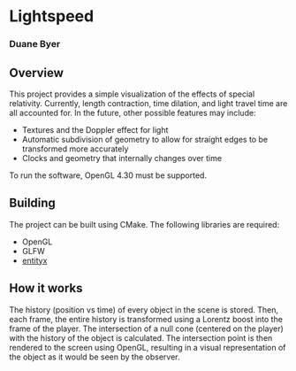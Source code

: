 # Lightspeed
### Duane Byer

## Overview

This project provides a simple visualization of the effects of special
relativity. Currently, length contraction, time dilation, and light travel time
are all accounted for. In the future, other possible features may include:

  * Textures and the Doppler effect for light
  * Automatic subdivision of geometry to allow for straight edges to be
    transformed more accurately
  * Clocks and geometry that internally changes over time

To run the software, OpenGL 4.30 must be supported.

## Building

The project can be built using CMake. The following libraries are required:

  * OpenGL
  * GLFW
  * [entityx](https://github.com/alecthomas/entityx)

## How it works

The history (position vs time) of every object in the scene is stored. Then,
each frame, the entire history is transformed using a Lorentz boost into the
frame of the player. The intersection of a null cone (centered on the player)
with the history of the object is calculated. The intersection point is then
rendered to the screen using OpenGL, resulting in a visual representation of the
object as it would be seen by the observer.

